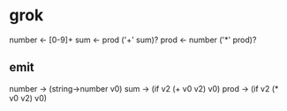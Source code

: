 # grok
number <- [0-9]+
sum <- prod ('+' sum)?
prod <- number ('*' prod)?

## emit
number -> (string->number v0)
sum -> (if v2 (+ v0 v2) v0)
prod -> (if v2 (* v0 v2) v0)
	
